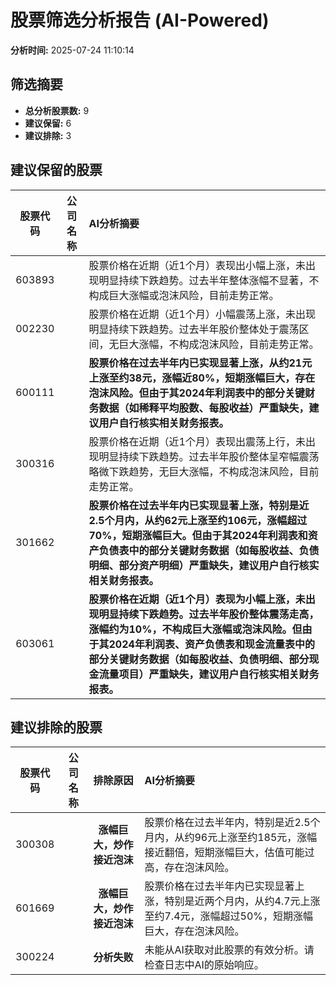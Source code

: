 # 股票筛选分析报告 (AI-Powered)

**分析时间:** 2025-07-24 11:10:14

## 筛选摘要

- **总分析股票数:** 9
- **建议保留:** 6
- **建议排除:** 3

## 建议保留的股票

| 股票代码 | 公司名称 | AI分析摘要 |
|:---:|:---:|:---|
| 603893 |  | 股票价格在近期（近1个月）表现出小幅上涨，未出现明显持续下跌趋势。过去半年整体涨幅不显著，不构成巨大涨幅或泡沫风险，目前走势正常。 |
| 002230 |  | 股票价格在近期（近1个月）小幅震荡上涨，未出现明显持续下跌趋势。过去半年股价整体处于震荡区间，无巨大涨幅，不构成泡沫风险，目前走势正常。 |
| 600111 |  | **股票价格在过去半年内已实现显著上涨，从约21元上涨至约38元，涨幅近80%，短期涨幅巨大，存在泡沫风险。但由于其2024年利润表中的部分关键财务数据（如稀释平均股数、每股收益）严重缺失，建议用户自行核实相关财务报表。** |
| 300316 |  | 股票价格在近期（近1个月）表现出震荡上行，未出现明显持续下跌趋势。过去半年股价整体呈窄幅震荡略微下跌趋势，无巨大涨幅，不构成泡沫风险，目前走势正常。 |
| 301662 |  | **股票价格在过去半年内已实现显著上涨，特别是近2.5个月内，从约62元上涨至约106元，涨幅超过70%，短期涨幅巨大。但由于其2024年利润表和资产负债表中的部分关键财务数据（如每股收益、负债明细、部分资产明细）严重缺失，建议用户自行核实相关财务报表。** |
| 603061 |  | **股票价格在近期（近1个月）表现为小幅上涨，未出现明显持续下跌趋势。过去半年股价整体震荡走高，涨幅约为10%，不构成巨大涨幅或泡沫风险。但由于其2024年利润表、资产负债表和现金流量表中的部分关键财务数据（如每股收益、负债明细、部分现金流量项目）严重缺失，建议用户自行核实相关财务报表。** |

## 建议排除的股票

| 股票代码 | 公司名称 | 排除原因 | AI分析摘要 |
|:---:|:---:|:---:|:---|
| 300308 |  | **涨幅巨大，炒作接近泡沫** | 股票价格在过去半年内，特别是近2.5个月内，从约96元上涨至约185元，涨幅接近翻倍，短期涨幅巨大，估值可能过高，存在泡沫风险。 |
| 601669 |  | **涨幅巨大，炒作接近泡沫** | 股票价格在过去半年内已实现显著上涨，特别是近两个月内，从约4.7元上涨至约7.4元，涨幅超过50%，短期涨幅巨大，存在泡沫风险。 |
| 300224 |  | **分析失败** | 未能从AI获取对此股票的有效分析。请检查日志中AI的原始响应。 |
